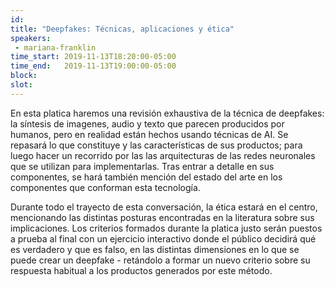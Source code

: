 ```yaml
---
id: 
title: "Deepfakes: Técnicas, aplicaciones y ética"
speakers:
 - mariana-franklin
time_start: 2019-11-13T18:20:00-05:00
time_end:   2019-11-13T19:00:00-05:00
block: 
slot: 
---
```


En esta platica haremos una revisión exhaustiva de la técnica de deepfakes: la síntesis de imagenes, audio y texto que parecen producidos por humanos, pero en realidad están hechos usando técnicas de AI. Se repasará lo que constituye y las características de sus productos; para luego hacer un recorrido por las las arquitecturas de las redes neuronales que se utilizan para implementarlas. Tras entrar a detalle en sus componentes, se hará también mención del estado del arte en los componentes que conforman esta tecnología.

Durante todo el trayecto de esta conversación, la ética estará en el centro, mencionando las distintas posturas encontradas en la literatura sobre sus implicaciones. Los criterios formados durante la platica justo serán puestos a prueba al final con un ejercicio interactivo donde el público decidirá qué es verdadero y que es falso, en las distintas dimensiones en lo que se puede crear un deepfake - retándolo a formar un nuevo criterio sobre su respuesta habitual a los productos generados por este método.